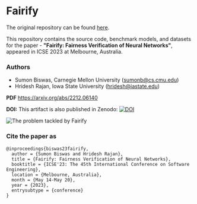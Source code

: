 # Fairify

The original repository can be found [here](https://github.com/sumonbis/Fairify).

This repository contains the source code, benchmark models, and datasets for the paper - **"Fairify: Fairness Verification of Neural Networks"**, appeared in ICSE 2023 at Melbourne, Australia.

### Authors
* Sumon Biswas, Carnegie Mellon University (sumonb@cs.cmu.edu)
* Hridesh Rajan, Iowa State University (hridesh@iastate.edu)

**PDF** https://arxiv.org/abs/2212.06140

**DOI:** This artifact is also published in Zenodo:
[![DOI](https://zenodo.org/badge/DOI/10.5281/zenodo.7579939.svg)](https://doi.org/10.5281/zenodo.7579939)

![The problem tackled by Fairify](./problem.jpg)


### Cite the paper as
```
@inproceedings{biswas23fairify,
  author = {Sumon Biswas and Hridesh Rajan},
  title = {Fairify: Fairness Verification of Neural Networks},
  booktitle = {ICSE'23: The 45th International Conference on Software Engineering},
  location = {Melbourne, Australia},
  month = {May 14-May 20},
  year = {2023},
  entrysubtype = {conference}
}
```
